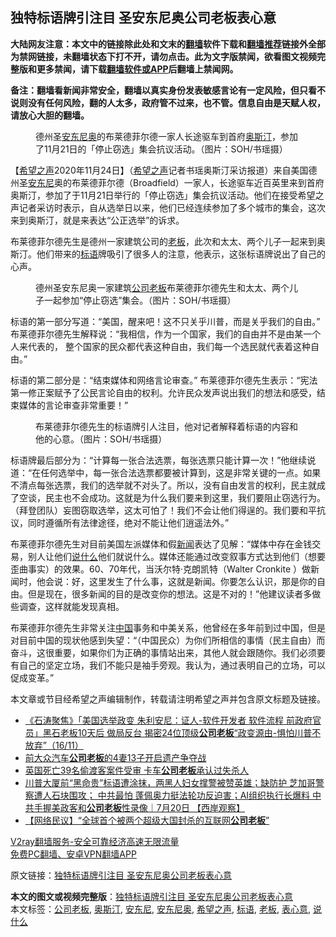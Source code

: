  <h2>独特标语牌引注目 圣安东尼奥公司老板表心意</h2> <p class="notice"><b>大陆网友注意：本文中的链接除此处和文末的<a href="https://github.com/bannedbook/fanqiang" >翻墙</a>软件下载和<a href="https://github.com/killgcd/justmysocks/blob/master/README.md">翻墙推荐</a>链接外全部为禁网链接，未翻墙状态下打不开，请勿点击。此为文字版禁闻，欲看图文视频完整版和更多禁闻，请下载<a href="https://github.com/bannedbook/fanqiang">翻墙软件或APP</a>后翻墙上禁闻网。</p><p>备注：翻墙看新闻非常安全，翻墙以真实身份发表敏感言论有一定风险，但只看不说则没有任何风险，翻的人太多，政府管不过来，也不管。信息自由是天赋人权，请放心大胆的翻墙。</b></p>  <div class="entry"> <figure><figcaption>德州圣<a href="https://www.bannedbook.org/bnews/tag/%e5%ae%89%e4%b8%9c%e5%b0%bc%e5%a5%a5/" class="st_tag internal_tag" rel="tag" title="标签 安东尼奥 下的日志">安东尼奥</a>的布莱德菲尔德一家人长途驱车到首府<a href="https://www.bannedbook.org/bnews/tag/%e5%a5%a5%e6%96%af%e6%b1%80/" class="st_tag internal_tag" rel="tag" title="标签 奥斯汀 下的日志">奥斯汀</a>，参加了11月21日的「停止窃选」集会抗议活动。（图片：SOH/书瑶摄）</figcaption></figure> <p>【<span class='wp_keywordlink_affiliate'><a href="https://www.soundofhope.org" title="希望之声" target="_blank">希望之声</a></span>2020年11月24日】（<a href="https://www.bannedbook.org/bnews/tag/%e5%b8%8c%e6%9c%9b%e4%b9%8b%e5%a3%b0/" class="st_tag internal_tag" rel="tag" title="标签 希望之声 下的日志">希望之声</a>记者书瑶奥斯汀采访报道）来自美国德州圣<a href="https://www.bannedbook.org/bnews/tag/%E5%AE%89%E4%B8%9C%E5%B0%BC/" class="st_tag internal_tag" rel="tag" title="标签 安东尼 下的日志">安东尼</a>奥的布莱德菲尔德（Broadfield）一家人，长途驱车近百英里来到首府奥斯汀，参加了于11月21日举行的「停止窃选」集会抗议活动。他们在接受希望之声记者采访时表示，自从选举日以来，他们已经连续参加了多个城市的集会，这次来到奥斯汀，就是来表达“公正选举”的诉求。</p> <p>布莱德菲尔德先生是德州一家建筑公司的<a href="https://www.bannedbook.org/bnews/tag/%e8%80%81%e6%9d%bf/" class="st_tag internal_tag" rel="tag" title="标签 老板 下的日志">老板</a>，此次和太太、两个儿子一起来到奥斯汀。他们带来的<a href="https://www.bannedbook.org/bnews/tag/%E6%A0%87%E8%AF%AD/" class="st_tag internal_tag" rel="tag" title="标签 标语 下的日志">标语</a>牌吸引了很多人的注意，他表示，这张标语牌说出了自己的心声。</p>  <figure><figcaption>德州圣安东尼奥一家建筑<a href="https://www.bannedbook.org/bnews/tag/%E5%85%AC%E5%8F%B8%E8%80%81%E6%9D%BF/" class="st_tag internal_tag" rel="tag" title="标签 公司老板 下的日志">公司老板</a>布莱德菲尔德先生和太太、两个儿子一起参加“停止窃选”集会。（图片：SOH/书瑶摄）</figcaption></figure> <p>标语的第一部分写道：“美国，醒来吧！这不只关乎川普，而是关乎我们的自由。” 布莱德菲尔德先生解释说：“我相信，作为一个国家，我们的自由并不是由某一个人来代表的， 整个国家的民众都代表这种自由，我们每一个选民就代表着这种自由。”</p> <p>标语的第二部分是：“结束媒体和网络言论审查。” 布莱德菲尔德先生表示：“宪法第一修正案赋予了公民言论自由的权利。允许民众发声说出我们的想法和感受，结束媒体的言论审查非常重要！”</p>  <figure><figcaption>布莱德菲尔德先生的标语牌引人注目，他对记者解释着标语的内容和他的心意。（图片：SOH/书瑶摄）</figcaption></figure> <p>标语牌最后部分为：“计算每一张合法选票，每张选票只能计算一次！”他继续说道：“在任何选举中，每一张合法选票都要被计算到，这是非常关键的一点。如果不清点每张选票，我们的选举就不对头了。所以，没有自由发言的权利，民主就成了空谈，民主也不会成功。这就是为什么我们要来到这里，我们要阻止窃选行为。（拜登团队）妄图窃取选举，这太可怕了！我们不会让他们得逞的。我们要和平抗议，同时遵循所有法律途径，绝对不能让他们逍遥法外。”</p> <p>布莱德菲尔德先生对目前美国左派媒体和假<span class='wp_keywordlink_affiliate'><a href="https://www.bannedbook.org/" title="新闻">新闻</a></span>表达了见解：“媒体中存在金钱交易，别人让他们<a href="https://www.bannedbook.org/bnews/tag/%E8%AF%B4%E4%BB%80%E4%B9%88/" class="st_tag internal_tag" rel="tag" title="标签 说什么 下的日志">说什么</a>他们就说什么。媒体还能通过改变叙事方式达到他们（想要歪曲事实）的效果。60、70年代，当沃尔特·克朗凯特（Walter Cronkite ）做新闻时，他会说：好，这里发生了什么事，这就是新闻。你要怎么认识，那是你的自由。但是现在，很多新闻的目的是改变你的想法。这是不对的！”他建议读者多做些调查，这样就能发现真相。</p>  <p>布莱德菲尔德先生非常关注<span class='wp_keywordlink_affiliate'><a href="https://www.bannedbook.org/" title="中国" target="_blank">中国</a></span>事务和中美关系，他曾经在多年前到过中国，但是对目前中国的现状他感到失望：“（中国民众）为你们所相信的事情（民主自由）而奋斗，这很重要，如果你们为正确的事情站出来，其他人就会跟随你。我们必须要有自己的坚定立场，我们不能只是袖手旁观。我认为，通过表明自己的立场，可以促成变革。”</p> <p>本文章或节目经希望之声编辑制作，转载请注明希望之声并包含原文标题及链接。</p>  <ul class='op-related-articles' title='相关阅读'> <li><a href='https://www.bannedbook.org/bnews/bannedvideo/20201117/1432128.html' target='_blank'>《石涛聚焦》「美国选举政变 朱利安尼：证人-软件开发者 软件流程 前政府官员」黑石老板10天后 做局反台 揭密24位顶级<b>公司老板</b>“政变源由-惧怕川普不放弃”（16/11）</a></li> <li><a href='https://www.bannedbook.org/bnews/baitai/20200921/1400274.html' target='_blank'>前大众汽车<b>公司老板</b>的4妻13子开启遗产争夺战</a></li> <li><a href='https://www.bannedbook.org/bnews/baitai/20200830/1388224.html' target='_blank'>英国死亡39名偷渡客案件受审 卡车<b>公司老板</b>承认过失杀人</a></li> <li><a href='https://www.bannedbook.org/bnews/bannedvideo/20200721/1379136.html' target='_blank'>川普大厦前“黑命贵”标语遭涂抹，两黑人妇女撑警被赞英雄；缺防护 芝加哥警察遭人石块围攻； 中共最怕 蓬佩奥力挺法轮功反迫害；AI组织执行长爆料 中共手握美政客和<b>公司老板</b>性录像｜7月20日 【西岸观察】</a></li> <li><a href='https://www.bannedbook.org/bnews/baitai/20200805/1374801.html' target='_blank'>【网络民议】“全球首个被两个超级大国封杀的互联网<b>公司老板</b>”</a></li> </ul> <p class="texttj"> <a href="https://www.bannedbook.org/forum23/topic22702.html" target="_blank">V2ray翻墙服务-安全可靠经济高速无限流量</a><br/> <a href="https://github.com/bannedbook/fanqiang/wiki/%E7%A6%81%E9%97%BB%E7%BD%91%E5%AE%89%E5%8D%93%E7%BF%BB%E5%A2%99%E6%96%B0%E9%97%BBAPP" target="_blank">免费PC翻墙、安卓VPN翻墙APP</a></p><p>原文链接：<a class="src_link"  href="https://www.soundofhope.org/post/446473" target="_blank">独特标语牌引注目 圣安东尼奥公司老板表心意</a></p><a name='sharetosocial'></a>       <div><b>本文的图文或视频完整版</b>：<a href='https://www.bannedbook.org/bnews/comments/20201125/1436564.html'>独特标语牌引注目 圣安东尼奥公司老板表心意</a></div>  </div><!--END ENTRY--> <div class="postfooter"> <div>本文标签：<a href="https://www.bannedbook.org/bnews/tag/%E5%85%AC%E5%8F%B8%E8%80%81%E6%9D%BF/" rel="tag">公司老板</a>, <a href="https://www.bannedbook.org/bnews/tag/%e5%a5%a5%e6%96%af%e6%b1%80/" rel="tag">奥斯汀</a>, <a href="https://www.bannedbook.org/bnews/tag/%E5%AE%89%E4%B8%9C%E5%B0%BC/" rel="tag">安东尼</a>, <a href="https://www.bannedbook.org/bnews/tag/%e5%ae%89%e4%b8%9c%e5%b0%bc%e5%a5%a5/" rel="tag">安东尼奥</a>, <a href="https://www.bannedbook.org/bnews/tag/%e5%b8%8c%e6%9c%9b%e4%b9%8b%e5%a3%b0/" rel="tag">希望之声</a>, <a href="https://www.bannedbook.org/bnews/tag/%E6%A0%87%E8%AF%AD/" rel="tag">标语</a>, <a href="https://www.bannedbook.org/bnews/tag/%e8%80%81%e6%9d%bf/" rel="tag">老板</a>, <a href="https://www.bannedbook.org/bnews/tag/%E8%A1%A8%E5%BF%83%E6%84%8F/" rel="tag">表心意</a>, <a href="https://www.bannedbook.org/bnews/tag/%E8%AF%B4%E4%BB%80%E4%B9%88/" rel="tag">说什么</a></div>  </div><!--END POSTFOOTER--> 